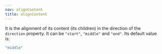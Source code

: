 ```yaml
---
nav: alignContent
title: alignContent
---
```


It is the alignment of its content (its children) in the direction of the `direction` property. It can be `"start"`, `"middle"` and `"end"`. Its default value is:

```javascript
"middle"
```
